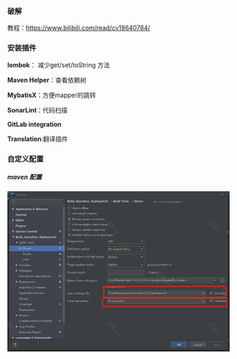 ### 破解

教程：https://www.bilibili.com/read/cv18640784/

### 安装插件

**lombok**： 减少get/set/toString 方法

**Maven Helper**：查看依赖树

**MybatisX**：方便mapper的跳转

**SonarLint**：代码扫描

**GitLab integration**

**Translation**:翻译插件



### 自定义配置

##### maven 配置

![img](https://raw.githubusercontent.com/Lukerf/Java-Docs/master/image/%E4%BC%81%E4%B8%9A%E5%BE%AE%E4%BF%A1%E6%88%AA%E5%9B%BE_16977730946916.png)

